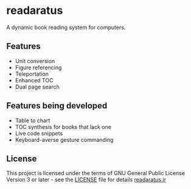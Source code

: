# readaratus

A dynamic book reading system for computers.
## Features
- Unit conversion
- Figure referencing
- Teleportation
- Enhanced TOC
- Dual page search
## Features being developed
- Table to chart
- TOC synthesis for books that lack one
- Live code snippets 
- Keyboard-averse gesture commanding

## License
This project is licensed under the terms of GNU General Public License Version 3 or later - see the [LICENSE](LICENSE) file for details
[readaratus.ir](https://www.readaratus.ir)
